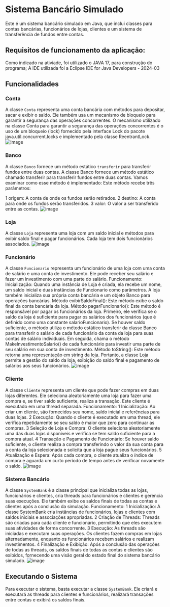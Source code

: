 # Sistema Bancário Simulado

Este é um sistema bancário simulado em Java, que inclui classes para contas bancárias, funcionários de lojas, clientes e um sistema de transferência de fundos entre contas.

## Requisitos de funcionamento da aplicação:
Como indicado na ativiade, foi utilizado o JAVA 17, para construção do programa;
A IDE utilizada foi a Eclipse IDE for Java Developers - 2024-03
## Funcionalidades

### Conta

A classe `Conta` representa uma conta bancária com métodos para depositar, sacar e exibir o saldo. Ele também usa um mecanismo de bloqueio para garantir a segurança das operações concorrentes.
O mecanismo utilizado na classe Conta para garantir a segurança das operações concorrentes é o uso de um bloqueio (lock) fornecido pela interface Lock do pacote java.util.concurrent.locks e implementado pela classe ReentrantLock.
![image](https://github.com/ryvvaS/SistemBank/assets/63801754/91d5d2bc-0134-4d0b-ad81-6a9ee3445613)


### Banco

A classe `Banco` fornece um método estático `transferir` para transferir fundos entre duas contas.
A classe Banco fornece um método estático chamado transferir para transferir fundos entre duas contas. Vamos examinar como esse método é implementado:
Este método recebe três parâmetros:

1 origem: A conta de onde os fundos serão retirados.
2 destino: A conta para onde os fundos serão transferidos.
3 valor: O valor a ser transferido entre as contas.
![image](https://github.com/ryvvaS/SistemBank/assets/63801754/b81261fd-6fbb-42b1-a734-5b5429bad160)


### Loja

A classe `Loja` representa uma loja com um saldo inicial e métodos para exibir saldo final e pagar funcionários. Cada loja tem dois funcionários associados.
![image](https://github.com/ryvvaS/SistemBank/assets/63801754/02e89510-3513-42f0-a774-705c2f25d10d)


### Funcionário

A classe `Funcionario` representa um funcionário de uma loja com uma conta de salário e uma conta de investimento. Ele pode receber seu salário e fazer um investimento com uma parte do salário.
Funcionamento:
Inicialização: Quando uma instância de Loja é criada, ela recebe um nome, um saldo inicial e duas instâncias de Funcionario como parâmetros. A loja também inicializa sua própria conta bancária e um objeto Banco para operações bancárias.
Método exibirSaldoFinal(): Este método exibe o saldo final da conta bancária da loja.
Método pagarFuncionario(): Este método é responsável por pagar os funcionários da loja. Primeiro, ele verifica se o saldo da loja é suficiente para pagar os salários dos funcionários (que é definido como uma constante salarioFuncionario). Se houver saldo suficiente, o método utiliza o método estático transferir da classe Banco para transferir o salário de cada funcionário da conta da loja para suas contas de salário individuais. Em seguida, chama o método MakeInvestimentoSalario() de cada funcionário para investir uma parte de seu salário em sua conta de investimento.
Método toString(): Este método retorna uma representação em string da loja.
Portanto, a classe Loja permite a gestão do saldo da loja, exibição do saldo final e pagamento de salários aos seus funcionários.
![image](https://github.com/ryvvaS/SistemBank/assets/63801754/e7fee303-58c2-48a9-ad70-77eca1f6ad24)


### Cliente

A classe `Cliente` representa um cliente que pode fazer compras em duas lojas diferentes. Ele seleciona aleatoriamente uma loja para fazer uma compra e, se tiver saldo suficiente, realiza a transação. Este cliente é executado em uma thread separada.
Funcionamento:
1 Inicialização: Ao criar um cliente, são fornecidos seu nome, saldo inicial e referências para duas lojas.
2 Execução: Quando o cliente é executado em uma thread, ele verifica repetidamente se seu saldo é maior que zero para continuar as compras.
3 Seleção de Loja e Compra: O cliente seleciona aleatoriamente uma das duas lojas disponíveis e verifica se tem saldo suficiente para a compra atual.
4 Transação e Pagamento de Funcionário: Se houver saldo suficiente, o cliente realiza a compra transferindo o valor da sua conta para a conta da loja selecionada e solicita que a loja pague seus funcionários.
5 Atualização e Espera: Após cada compra, o cliente atualiza o índice de compra e aguarda um curto período de tempo antes de verificar novamente o saldo.
![image](https://github.com/ryvvaS/SistemBank/assets/63801754/a11304c3-7dfd-40c3-a014-ce6b9122d6b2)


### Sistema Bancário

A classe `SystemBank` é a classe principal que inicializa todas as lojas, funcionários e clientes, cria threads para funcionários e clientes e gerencia suas execuções. Ele também exibe os saldos finais de todas as contas e clientes após a conclusão da simulação.
Funcionamento:
1 Inicialização: A classe SystemBank cria instâncias de funcionários, lojas e clientes com saldos iniciais e associações apropriadas.
2 Criação de Threads: Threads são criadas para cada cliente e funcionário, permitindo que eles executem suas atividades de forma concorrente.
3 Execução: As threads são iniciadas e executam suas operações. Os clientes fazem compras em lojas alternadamente, enquanto os funcionários recebem salários e realizam investimentos.
4 Finalização e Exibição: Após a conclusão das operações de todas as threads, os saldos finais de todas as contas e clientes são exibidos, fornecendo uma visão geral do estado final do sistema bancário simulado.
![image](https://github.com/ryvvaS/SistemBank/assets/63801754/52fbe520-dc09-4ab1-918e-cdfe66d40e66)


## Executando o Sistema

Para executar o sistema, basta executar a classe `SystemBank`. Ele criará e executará as threads para clientes e funcionários, realizará transações entre contas e exibirá os saldos finais.
